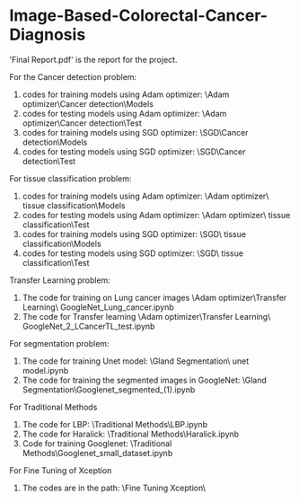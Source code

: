 # Image-Based-Colorectal-Cancer-Diagnosis

'Final Report.pdf' is the report for the project.

For the Cancer detection problem:

1.	codes for training models using Adam optimizer: \Adam optimizer\Cancer detection\Models
2.	codes for testing models using Adam optimizer: \Adam optimizer\Cancer detection\Test
3.	codes for training models using SGD optimizer: \SGD\Cancer detection\Models
4.	codes for testing models using SGD optimizer: \SGD\Cancer detection\Test


For tissue classification problem:

1.	codes for training models using Adam optimizer: \Adam optimizer\ tissue classification\Models
2.	codes for testing models using Adam optimizer: \Adam optimizer\ tissue classification\Test
3.	codes for training models using SGD optimizer: \SGD\ tissue classification\Models
4.	codes for testing models using SGD optimizer: \SGD\ tissue classification\Test

Transfer Learning problem:

1.	The code for training on Lung cancer images \Adam optimizer\Transfer Learning\ GoogleNet_Lung_cancer.ipynb
2.	The code for Transfer learning \Adam optimizer\Transfer Learning\ GoogleNet_2_LCancerTL_test.ipynb

For segmentation problem:

1.	The code for training Unet model: \Gland Segmentation\ unet model.ipynb
2.	The code for training the segmented images in GoogleNet: \Gland Segmentation\Googlenet_segmented_(1).ipynb

For Traditional Methods

1.	The code for LBP: \Traditional Methods\LBP.ipynb
2.	The code for Haralick: \Traditional Methods\Haralick.ipynb
3.	Code for training Googlenet: \Traditional Methods\Googlenet_small_dataset.ipynb

For Fine Tuning of Xception

1. The codes are in the path: \Fine Tuning Xception\


